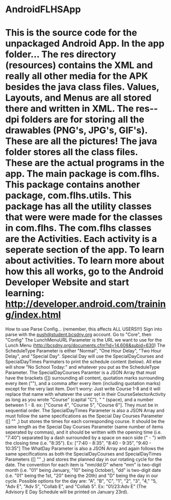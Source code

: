 AndroidFLHSApp
==============
This is the source code for the unpackaged Android App.
In the app folder...
The res directory (resources) contains the XML and really all other media for the APK besides the java class files.
Values, Layouts, and Menus are all stored there and written in XML.
The res--dpi folders are for storing all the drawables (PNG's, JPG's, GIF's). These are all the pictures!
The java folder stores all the class files. These are the actual programs in the app. 
The main package is com.flhs. This package contains another package, com.flhs.utils. This package has all the utility classes
that were were made for the classes in com.flhs.
The com.flhs classes are the Activities. Each activity is a seperate section of the app. To learn about activities.
To learn more about how this all works, go to the Android Developer Website and start learning: http://developer.android.com/training/index.html
================================================
How to use Parse Config... (remember, this affects ALL USERS!!!)
Sign into parse with the push@student.bcsdny.org account.
Go to "Core", then "Config"
The LunchMenuURL Parameter is the URL we want to use for the Lunch Menu (http://bcsdny.org/documents.cfm?id=14.608&subid=630)
The ScheduleType Parameter is either "Normal", "One Hour Delay", "Two Hour Delay", and "Special Day". Special Day will use the SpecialDayCourses and SpecialDayTimes Parmaters to print the schedule content (below). All else will show "No School Today:" and whatever you put as the ScheduleType Parameter.
The SpecialDayCourses Paramter is a JSON Array that must have the brackets ([]) surrounding all content, quotation marks surrounding every item (""), and a comma after every item (including quotation marks) except for the very last item. Don't worry: Just write Course 1-8 and it will replace that name with whatever the user set in their CourseSelectorActivity as long as you wrote "Course" (capital "C"), " " (space), and a number between 1 - 8. ex: ["Course 4", "Course 5", "Course 6"]. They must be in sequential order.
The SpecialDayTimes Parameter is also a JSON Array and must follow the same specifications as the Special Day Courses Parameter ([] "" ,) but stores the times for each corresponding course. It should be the same length as the Special Day Courses Parameter (same number of items seperated by commas), and it should be written with the opening time (i.e. "7:40") separated by a dash surrounded by a space on eacn side (" - ") with the closing time (i.e. "8:35"). Ex: ["7:40 - 8:35", "8:40 - 9:35", "9:40 - 10:35"]
The WhatDay Parameter is also a JSON Array and again follows the same specifications as both the SpecialDayCourses and SpecialDayTimes Parameters ([] "" ,) and stores the planned day in our rotating cycle for the date. The convention for each item is "mm/dd:D" where "mm" is two-digit month (i.e. "01" being January, "10" being October), "dd" is two-digit date (i.e. "01" being the 1st, "20" being the 20th) and "D" being the day in our cycle. Possible options for the day are: "A", "B", "C", "1", "2", "3", "4," "5, "Adv E", "Adv 5", "Collab E", and "Collab 5". Ex: "01/23:Adv E" (The Advisory E Day Schedule will be printed on January 23rd).


